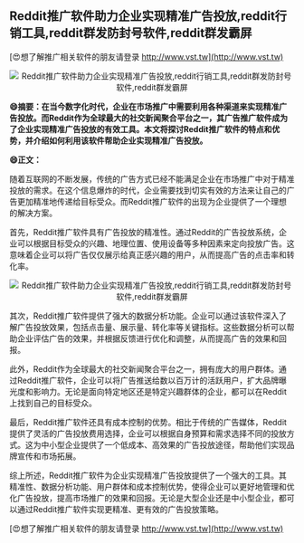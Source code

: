 ## **Reddit推广软件助力企业实现精准广告投放,reddit行销工具,reddit群发防封号软件,reddit群发霸屏**

[😍想了解推广相关软件的朋友请登录 http://www.vst.tw](http://www.vst.tw)

 <center><img src="https://vst.tw/MP4/tuiguang/png/1.png" alt="Reddit推广软件助力企业实现精准广告投放,reddit行销工具,reddit群发防封号软件,reddit群发霸屏"></center>

**😄摘要：在当今数字化时代，企业在市场推广中需要利用各种渠道来实现精准广告投放。而Reddit作为全球最大的社交新闻聚合平台之一，其广告推广软件成为了企业实现精准广告投放的有效工具。本文将探讨Reddit推广软件的特点和优势，并介绍如何利用该软件帮助企业实现精准广告投放。**

**😄正文：**

随着互联网的不断发展，传统的广告方式已经不能满足企业在市场推广中对于精准投放的需求。在这个信息爆炸的时代，企业需要找到切实有效的方法来让自己的广告更加精准地传递给目标受众。而Reddit推广软件的出现为企业提供了一个理想的解决方案。

首先，Reddit推广软件具有广告投放的精准性。通过Reddit的广告投放系统，企业可以根据目标受众的兴趣、地理位置、使用设备等多种因素来定向投放广告。这意味着企业可以将广告仅仅展示给真正感兴趣的用户，从而提高广告的点击率和转化率。

 <center><img src="https://vst.tw/MP4/tuiguang/png/0.png" alt="Reddit推广软件助力企业实现精准广告投放,reddit行销工具,reddit群发防封号软件,reddit群发霸屏"></center>

其次，Reddit推广软件提供了强大的数据分析功能。企业可以通过该软件深入了解广告投放效果，包括点击量、展示量、转化率等关键指标。这些数据分析可以帮助企业评估广告的效果，并根据反馈进行优化和调整，从而提高广告的效果和回报。

此外，Reddit作为全球最大的社交新闻聚合平台之一，拥有庞大的用户群体。通过Reddit推广软件，企业可以将广告推送给数以百万计的活跃用户，扩大品牌曝光度和影响力。无论是面向特定地区还是特定兴趣群体的企业，都可以在Reddit上找到自己的目标受众。

最后，Reddit推广软件还具有成本控制的优势。相比于传统的广告媒体，Reddit提供了灵活的广告投放费用选择，企业可以根据自身预算和需求选择不同的投放方式。这为中小型企业提供了一个低成本、高效果的广告投放途径，帮助他们实现品牌宣传和市场拓展。

综上所述，Reddit推广软件为企业实现精准广告投放提供了一个强大的工具。其精准性、数据分析功能、用户群体和成本控制优势，使得企业可以更好地管理和优化广告投放，提高市场推广的效果和回报。无论是大型企业还是中小型企业，都可以通过Reddit推广软件实现更精准、更有效的广告投放策略。

[😍想了解推广相关软件的朋友请登录 http://www.vst.tw](http://www.vst.tw)



